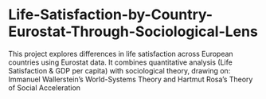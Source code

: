 # Life-Satisfaction-by-Country-Eurostat-Through-Sociological-Lens
This project explores differences in life satisfaction across European countries using Eurostat data. It combines quantitative analysis (Life Satisfaction &amp; GDP per capita) with sociological theory, drawing on:  Immanuel Wallerstein’s World-Systems Theory and Hartmut Rosa’s Theory of Social Acceleration
